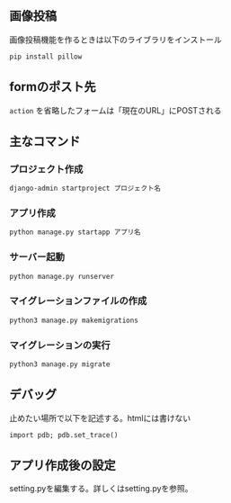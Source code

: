 ## 画像投稿

画像投稿機能を作るときは以下のライブラリをインストール

```xml
pip install pillow
```

## formのポスト先

`action` を省略したフォームは「現在のURL」にPOSTされる

## 主なコマンド

### プロジェクト作成

```xml
django-admin startproject プロジェクト名
```

### アプリ作成

```xml
python manage.py startapp アプリ名
```

### サーバー起動

```xml
python manage.py runserver
```

### マイグレーションファイルの作成

```xml
python3 manage.py makemigrations 
```

### マイグレーションの実行

```xml
python3 manage.py migrate 
```

## デバッグ

止めたい場所で以下を記述する。htmlには書けない

```xml
import pdb; pdb.set_trace()
```

## アプリ作成後の設定
setting.pyを編集する。詳しくはsetting.pyを参照。